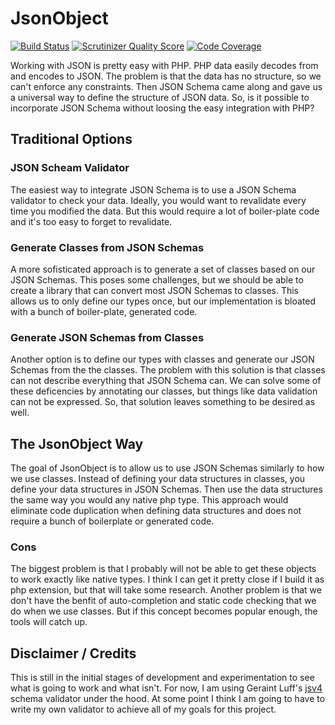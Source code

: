 JsonObject
==========
[![Build Status](https://travis-ci.org/jdesrosiers/json-object-php.png?branch=master)](https://travis-ci.org/jdesrosiers/json-object-php)
[![Scrutinizer Quality Score](https://scrutinizer-ci.com/g/jdesrosiers/json-object-php/badges/quality-score.png?s=df1a8f44a7997e58daa6209bf8c63c6c8c7e5003)](https://scrutinizer-ci.com/g/jdesrosiers/json-object-php/)
[![Code Coverage](https://scrutinizer-ci.com/g/jdesrosiers/json-object-php/badges/coverage.png?s=e50cb1737006b1cf82b70bdbcb6c13802dbf3cbe)](https://scrutinizer-ci.com/g/jdesrosiers/json-object-php/)

Working with JSON is pretty easy with PHP.  PHP data easily decodes from and encodes to JSON.  The problem is that the data has no structure, so we can't enforce any constraints.  Then JSON Schema came along and gave us a universal way to define the structure of JSON data.  So, is it possible to incorporate JSON Schema without loosing the easy integration with PHP?  

Traditional Options
------------------
### JSON Scheam Validator
The easiest way to integrate JSON Schema is to use a JSON Schema validator to check your data.  Ideally, you would want to revalidate every time you modified the data.  But this would require a lot of boiler-plate code and it's too easy to forget to revalidate.

### Generate Classes from JSON Schemas
A more sofisticated approach is to generate a set of classes based on our JSON Schemas.  This poses some challenges, but we should be able to create a library that can convert most JSON Schemas to classes.  This allows us to only define our types once, but our implementation is bloated with a bunch of boiler-plate, generated code.

### Generate JSON Schemas from Classes
Another option is to define our types with classes and generate our JSON Schemas from the the classes.  The problem with this solution is that classes can not describe everything that JSON Schema can.  We can solve some of these deficencies by annotating our classes, but things like data validation can not be expressed.  So, that solution leaves something to be desired as well.

The JsonObject Way
------------------
The goal of JsonObject is to allow us to use JSON Schemas similarly to how we use classes.  Instead of defining your data structures in classes, you define your data structures in JSON Schemas.  Then use the data structures the same way you would any native php type.  This approach would eliminate code duplication when defining data structures and does not require a bunch of boilerplate or generated code.

### Cons
The biggest problem is that I probably will not be able to get these objects to work exactly like native types.  I think I can get it pretty close if I build it as php extension, but that will take some research.  Another problem is that we don't have the benfit of auto-completion and static code checking that we do when we use classes.  But if this concept becomes popular enough, the tools will catch up.

Disclaimer / Credits
--------------------
This is still in the initial stages of development and experimentation to see what is going to work and what isn't.  For now, I am using Geraint Luff's [jsv4](https://github.com/geraintluff/jsv4-php) schema validator under the hood.  At some point I think I am going to have to write my own validator to achieve all of my goals for this project.

